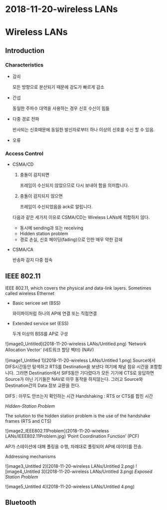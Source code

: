 # 2018-11-20-wireless LANs

# Wireless LANs

## Introduction

### Characteristics

- 감쇠

    모든 방향으로 분산되기 때문에 강도가 빠르게 감소

- 간섭

    동일한 주파수 대역을 사용하는 경우 신호 수신이 힘듦

- 다중 경로 전파

    반사되는 신호때문에 동일한 발신자로부터 하나 이상의 신호를 수신 할 수 있음.

- 오류

### Access Control

- CSMA/CD
    1. 충돌이 감지되면

        프레임이 수신되지 않았으므로 다시 보내야 함을 의미합니다.

    2. 충돌이 감지되지 않으면

        프레임이 수신되었음을 ack로 알립니다.

    다음과 같은 세가지 이유로 CSMA/CD는 Wireless LANs에 적합하지 않다.

    - 동시에 sending과 또는 receiving
    - Hidden station problem
    - 경로 손실, 신호 페이딩(fading)으로 인한 매우 약한 감쇄
- CSMA/CA

    반송파 감지 다중 접속

## IEEE 802.11

IEEE 802.11, which covers the physical and data-link layers. Sometimes called wireless Ethernet

- Basic sericee set (BSS)

    와이파이처럼 하나의 AP에 연결 또는 직접연결

- Extended service set (ESS)

    두개 이상의 BSS를 AP로 구성

![image0_Untitled](2018-11-20-wireless LANs/Untitled.png)
‘Network Allocation Vector’ (네트워크 할당 벡터) (NAV)

![image1_Untitled 1](2018-11-20-wireless LANs/Untitled 1.png)
Source에서 DIFS시간동안 탐색하고 RTS를 Destination을 보낸다 여기에 채널 점유 시간을 포함합니다. 그러면 Destination에서 SIFS동안 기다렸다가 모든 기기에 CTS로 응답하면 Source가 아닌 기기들은 NAV로 아무 동작을 하지않는다. 그러고 Source와 Destination간의 Data 정보 교환을 한다.

DIFS : 아무도 안쓰는지 확인하는 시간 Handshaking : RTS or CTS를 합친 시간

*Hidden-Station Problem*

The solution to the hidden station problem is the use of the handshake frames (RTS and CTS)

![image2_IEEE802.11Problem](2018-11-20-wireless LANs/IEEE802.11Problem.jpg)
‘Point Coordination Function’ (PCF)

AP가 스테이션에 대해 폴링을 수행, 차례대로 폴링되어 AP에 데이터를 전송.

Addressing mechanisms

![image3_Untitled 2](2018-11-20-wireless LANs/Untitled 2.png)
![image4_Untitled 3](2018-11-20-wireless LANs/Untitled 3.png)
*Exposed Station Problem*

![image5_Untitled 4](2018-11-20-wireless LANs/Untitled 4.png)
## Bluetooth